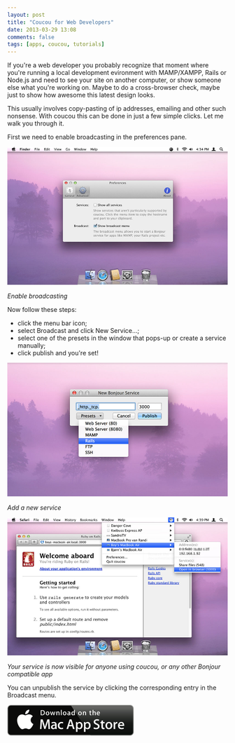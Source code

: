 ```yaml
---
layout: post
title: "Coucou for Web Developers"
date: 2013-03-29 13:08
comments: false
tags: [apps, coucou, tutorials]
---
```


If you're a web developer you probably recognize that moment where you're running a local development evironment with MAMP/XAMPP, Rails or Node.js and need to see your site on another computer, or show someone else what you're working on. Maybe to do a cross-browser check, maybe just to show how awesome this latest design looks.

This usually involves copy-pasting of ip addresses, emailing and other such nonsense. With coucou this can be done in just a few simple clicks. Let me walk you through it.

First we need to enable broadcasting in the preferences pane.

![Enable broadcasting](/assets/img/old/apps/coucou/screenshots/coucou-preferences2.jpg)

*Enable broadcasting*

Now follow these steps:

<!-- more -->

* click the menu bar icon;
* select Broadcast and click New Service...;
* select one of the presets in the window that pops-up or create a service manually;
* click publish and you're set!

![Add a new service](/assets/img/old/apps/coucou/screenshots/coucou-newservice.jpg)

*Add a new service*

![Find a custom service](/assets/img/old/apps/coucou/screenshots/coucou-rails.jpg)

*Your service is now visible for anyone using coucou, or any other Bonjour compatible app*

You can unpublish the service by clicking the corresponding entry in the Broadcast menu.

[![Available on the Mac App Store](/assets/img/old/MacAppStore_download.png)](https://itunes.apple.com/app/coucou/id620436774)
